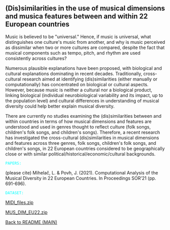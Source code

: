 ## (Dis)similarities in the use of musical dimensions and musica features between and within 22 European countries

Music is believed to be "universal." Hence, if music is universal, what distinguishes one culture's music from another, and why is music perceived as dissimilar when two or more cultures are compared, despite the fact that musical components such as tempo, pitch, and rhythm are used consistently across cultures?

Numerous plausible explanations have been proposed, with biological and cultural explanations dominating in recent decades. Traditionally, cross-cultural research aimed at identifying (dis)similarities (either manually or computationally) has concentrated on biological or cultural aspects. However, because music is neither a cultural nor a biological product, linking biological (individual neurobiological variability and its impact, up to the population level) and cultural differences in understanding of musical diversity could help better explain musical diversity. 

There are currently no studies examining the (dis)similarities between and within countries in terms of how musical dimensions and features are understood and used in genres thought to reflect culture (folk songs, children's folk songs, and children's songs). Therefore, a recent research has investigated the cross-cultural (dis)similarities in musical dimensions and features across three genres, folk songs, children's folk songs, and children's songs, in 22 European countries considered to be geographically close or with similar political/historical/economic/cultural backgrounds.

<code style="color : cyan">PAPERS:</code>

(please cite) Mihelač, L. & Povh, J. (2021). Computational Analysis of the Musical Diversity in 22 European Countries. In Proceedings SOR’21 (pp. 691-696).

<code style="color : cyan">DATASET:</code>

[MIDI_files.zip](https://github.com/LMihel/LMihelac/files/11440422/MIDI_files.zip)

[MUS_DIM_EU22.zip](https://github.com/LMihel/LMihel.github.io/files/10526130/MUS_DIM_EU22.zip)

[Back to README (MAIN)](https://github.com/LMihel/LMihelac)
